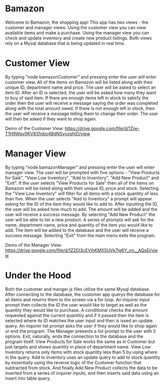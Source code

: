 # Bamazon

Welcome to Bamazon, the shopping app! This app has two views - the customer and manager views. Using the customer view you can view available items and make a purchase. Using the manager view you can check and update inventory and create new product listings. Both views rely on a Mysql database that is being updated in real time.

# Customer View

By typing "node bamazonCustomer" and pressing enter the user will enter customer view. All of the items on Bamazon will be listed along with their unique ID, department name and price. The user will be asked to select an item ID. After an ID is selected, the user will be asked how many they want to buy of said item. If there are enough items left in stock to satisfy the order then the user will receive a message saying the order was completed along with the total amount owed. If there is not enough left in stock, then the user will receive a message telling them to change their order. The user will then be asked if they want to shop again.

Demo of the Customer View:
https://drive.google.com/file/d/1Zjw-T1H9Wqv0KV831nbo4BdNSyvzgHZj/view

# Manager View

By typing "node bamazonManager" and pressing enter the user will enter manager view. The user will be prompted with five options - "View Products for Sale", "View Low Inventory", "Add to Inventory", "Add New Product" and "Exit". If the user selects "View Products for Sale" then all of the items on Bamazon will be listed along with their unique ID, price and stock. Selecting the "View Low Inventory" will filter for all items with a stock quantity of less than five. When the user selects "Add to Inventory" a prompt will appear asking for the ID of the item they would like to add to. After inputting the ID, the user will be asked how much to add. The amount will be added and the user will receive a success message. By selecting "Add New Product" the user will be able to list a new product. A series of prompts will ask for the name, department name, price and quantity of the item you would like to add. The item will be added to the database and the user will receive a success message. Selecting "Exit" from the main menu exits the program.

Demo of the Manager View:
https://drive.google.com/file/d/1Z2DI3cEVihKMX5UVk7lg6Y_nn__AQsEi/view

# Under the Hood

Both the customer and manger js files utilize the same Mysql database. After connecting to the database, the customer app querys the database for all items and returns them to the screen via a for loop. An inquirer input prompt then collects the ID the user would like to target as well as the quantity they would like to purchase. A conditional checks the amount requested against the current quantitiy and if it passed then the item is selected where its ID matches the user input and then is issed an update query. An inquirer list prompt asks the user if they would like to shop again or end the program. The Manager presents a list prompt to the user with 5 options. Exit, naturally, ends the connection to the database and the program itself. View Products for Sale works the same as in Customer but just targets and shows quantity in place of department name. View Low Inventory returns only items with stock quantity less than 5 by using where in the query. Add to Inventory uses an update query to add to stock quantity by essentially using the reverse logic of the Customer function that subtracted from stock. And finally Add New Product collects the data to be inserted from a series of inquirer inputs, and then inserts said data using an insert into table query.

